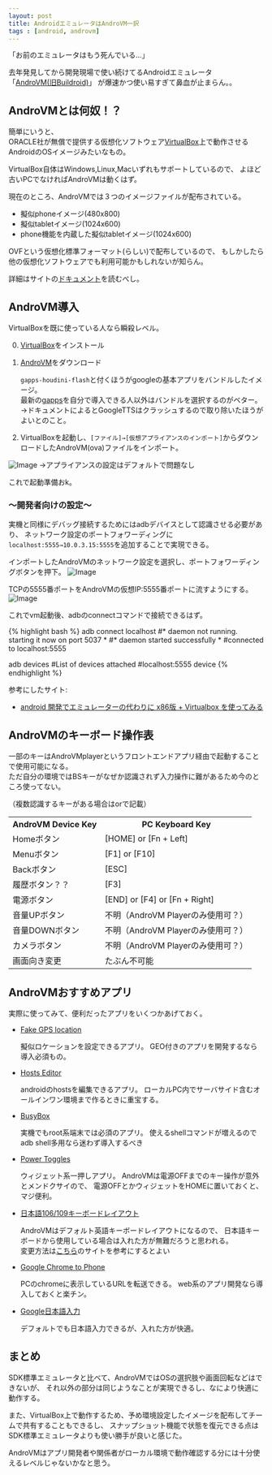 ```yaml
---
layout: post
title: AndroidエミュレータはAndroVM一択
tags : [android, androvm]
---
```



「お前のエミュレータはもう死んでいる…」

去年発見してから開発現場で使い続けてるAndroidエミュレータ  
「[AndroVM(旧Buildroid)](http://androvm.org/blog/download/)」
が爆速かつ使い易すぎて鼻血が止まらん。。


## AndroVMとは何奴！？

簡単にいうと、  
ORACLE社が無償で提供する仮想化ソフトウェア[VirtualBox](https://www.virtualbox.org/)上で動作させるAndroidのOSイメージみたいなもの。

VirtualBox自体はWindows,Linux,Macいずれもサポートしているので、
よほど古いPCでなければAndroVMは動くはず。

現在のところ、AndroVMでは３つのイメージファイルが配布されている。

* 擬似phoneイメージ(480x800)
* 擬似tabletイメージ(1024x600)
* phone機能を内蔵した擬似tabletイメージ(1024x600)

OVFという仮想化標準フォーマット(らしい)で配布しているので、
もしかしたら他の仮想化ソフトウェアでも利用可能かもしれないが知らん。

詳細はサイトの[ドキュメント](http://androvm.org/blog/androvm-documentation/)を読むべし。

## AndroVM導入

VirtualBoxを既に使っている人なら瞬殺レベル。

0. [VirtualBox](https://www.virtualbox.org/wiki/Downloads)をインストール
1. [AndroVM](http://androvm.org/blog/download/)をダウンロード

	`gapps-houdini-flash`と付くほうがgoogleの基本アプリをバンドルしたイメージ。  
	最新の[gapps](http://goo.im/gapps)を自分で導入できる人以外はバンドルを選択するのがベター。  
	→ドキュメントによるとGoogleTTSはクラッシュするので取り除いたほうがよいとのこと。

2. VirtualBoxを起動し、`[ファイル]→[仮想アプライアンスのインポート]`からダウンロードしたAndroVM(ova)ファイルをインポート。

![Image](https://www.googledrive.com/host/0B30bERhjS_icZGxLRlRoRUlmM1k)
→アプライアンスの設定はデフォルトで問題なし  

これで起動準備おk。


### 〜開発者向けの設定〜

実機と同様にデバッグ接続するためにはadbデバイスとして認識させる必要があり、
ネットワーク設定のポートフォワーディングに`localhost:5555→10.0.3.15:5555`を追加することで実現できる。

インポートしたAndroVMのネットワーク設定を選択し、ポートフォワーディングボタンを押下。
![Image](https://www.googledrive.com/host/0B30bERhjS_icTDVMU004bE9zMXM)

TCPの5555番ポートをAndroVMの仮想IP:5555番ポートに流すようにする。
![Image](https://www.googledrive.com/host/0B30bERhjS_icazFIOU9WMk45WjQ)

これでvm起動後、adbのconnectコマンドで接続できるはず。

{% highlight bash %}
adb connect localhost
#* daemon not running. starting it now on port 5037 *
#* daemon started successfully *
#connected to localhost:5555

adb devices
#List of devices attached
#localhost:5555	device
{% endhighlight %}

参考にしたサイト:

* [android 開発でエミュレーターの代わりに x86版 + Virtualbox を使ってみる](http://poozxxx.hatenablog.com/entry/2012/07/25/013740)


## AndroVMのキーボード操作表

一部のキーはAndroVMplayerというフロントエンドアプリ経由で起動することで使用可能になる。  
ただ自分の環境ではBSキーがなぜか認識されず入力操作に難があるため今のところ使ってない。

（複数認識するキーがある場合はorで記載）

<table class="table">
	<tr>
		<th>AndroVM Device Key</th>
		<th>PC Keyboard Key</th>
	</tr>
	<tr>
		<td>Homeボタン</td>
		<td>[HOME] or [Fn + Left]</td>
	</tr>
	<tr>
		<td>Menuボタン</td>
		<td>[F1] or [F10]</td>
	</tr>
	<tr>
		<td>Backボタン</td>
		<td>[ESC]</td>
	</tr>
	<tr>
		<td>履歴ボタン？？</td>
		<td>[F3]</td>
	</tr>
	<tr>
		<td>電源ボタン</td>
		<td>[END] or [F4] or [Fn + Right]</td>
	</tr>
	<tr>
		<td>音量UPボタン</td>
		<td>不明（AndroVM Playerのみ使用可？）</td>
	</tr>
	<tr>
		<td>音量DOWNボタン</td>
		<td>不明（AndroVM Playerのみ使用可？）</td>
	</tr>
	<tr>
		<td>カメラボタン</td>
		<td>不明（AndroVM Playerのみ使用可？）</td>
	</tr>
	<tr>
		<td>画面向き変更</td>
		<td>たぶん不可能</td>
	</tr>

</table>

## AndroVMおすすめアプリ

実際に使ってみて、便利だったアプリをいくつかあげておく。

* [Fake GPS location](https://play.google.com/store/apps/details?id=com.lexa.fakegps)

	擬似ロケーションを設定できるアプリ。
	GEO付きのアプリを開発するなら導入必須もの。

* [Hosts Editor](https://play.google.com/store/apps/details?id=com.treb.hosts)

	androidのhostsを編集できるアプリ。
	ローカルPC内でサーバサイド含むオールインワン環境まで作るときに重宝する。

* [BusyBox](https://play.google.com/store/apps/details?id=stericson.busybox)

	実機でもroot系端末では必須のアプリ。
	使えるshellコマンドが増えるのでadb shell多用なら迷わず導入するべき

* [Power Toggles](https://play.google.com/store/apps/details?id=com.painless.pc)

	ウィジェット系一押しアプリ。
	AndroVMは電源OFFまでのキー操作が意外とメンドクサイので、
	電源OFFとかウィジェットをHOMEに置いておくと、マジ便利。

* [日本語106/109キーボードレイアウト](https://play.google.com/store/apps/details?id=net.init0.android.keyboard109)

	AndroVMはデフォルト英語キーボードレイアウトになるので、
	日本語キーボードから使用している場合は入れた方が無難だろうと思われる。  
	変更方法は[こちら](http://hirara.seesaa.net/article/297608063.html)のサイトを参考にするとよい

* [Google Chrome to Phone](https://play.google.com/store/apps/details?id=com.google.android.apps.chrometophone)

	PCのchromeに表示しているURLを転送できる。
	web系のアプリ開発なら導入しておくと楽チン。

* [Google日本語入力](https://play.google.com/store/apps/details?id=com.google.android.inputmethod.japanese)

	デフォルトでも日本語入力できるが、入れた方が快適。

## まとめ

SDK標準エミュレータと比べて、AndroVMではOSの選択肢や画面回転などはできないが、
それ以外の部分は同じようなことが実現できるし、なにより快適に動作する。

また、VirtualBox上で動作するため、予め環境設定したイメージを配布してチームで共有することもできるし、
スナップショット機能で状態を復元できる点はSDK標準エミュレータよりも使い勝手が良いと感じた。

AndroVMはアプリ開発者や関係者がローカル環境で動作確認する分には十分使えるレベルじゃないかなと思う。
